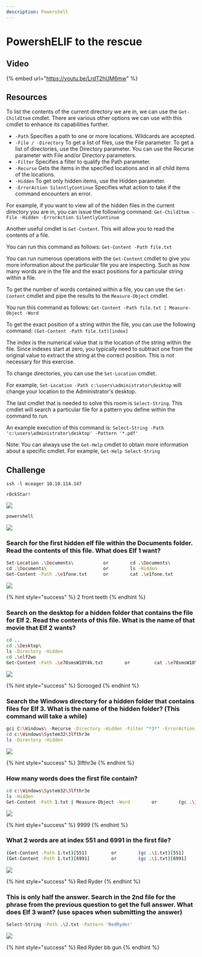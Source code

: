 ```yaml
---
description: Powershell
---
```


# PowershELlF to the rescue

## Video

{% embed url="https://youtu.be/LrdT2hUM6mw" %}

## Resources

To list the contents of the current directory we are in, we can use the `Get-ChildItem` cmdlet.  There are various other options we can use with this cmdlet to enhance its capabilities further.

* `-Path` Specifies a path to one or more locations. Wildcards are accepted.
* `-File / -Directory` To get a list of files, use the File parameter. To get a list of directories, use the Directory parameter. You can use the Recurse parameter with File and/or Directory parameters.
* `-Filter` Specifies a filter to qualify the Path parameter.
* `-Recurse` Gets the items in the specified locations and in all child items of the locations.
* `-Hidden` To get only hidden items, use the Hidden parameter.
* `-ErrorAction SilentlyContinue` Specifies what action to take if the command encounters an error.

For example, if you want to view all of the hidden files in the current directory you are in, you can issue the following command: `Get-ChildItem -File -Hidden -ErrorAction SilentlyContinue`

Another useful cmdlet is `Get-Content`. This will allow you to read the contents of a file.

You can run this command as follows: `Get-Content -Path file.txt`

You can run numerous operations with the `Get-Content` cmdlet to give you more information about the particular file you are inspecting. Such as how many words are in the file and the exact positions for a particular string within a file.

To get the number of words contained within a file, you can use the `Get-Content` cmdlet and pipe the results to the `Measure-Object` cmdlet.

You run this command as follows: `Get-Content -Path file.txt | Measure-Object -Word`

To get the exact position of a string within the file, you can use the following command:  `(Get-Content -Path file.txt)[index]`

The index is the numerical value that is the location of the string within the file. Since indexes start at zero, you typically need to subtract one from the original value to extract the string at the correct position. This is not necessary for this exercise.

To change directories, you can use the `Set-Location` cmdlet.

For example, `Set-Location -Path c:\users\administrator\desktop`  will change your location to the Administrator's desktop.

The last cmdlet that is needed to solve this room is `Select-String`. This cmdlet will search a particular file for a pattern you define within the command to run.

An example execution of this command is: `Select-String -Path 'c:\users\administrator\desktop' -Pattern '*.pdf'`

Note: You can always use the `Get-Help` cmdlet to obtain more information about a specific cmdlet. For example, `Get-Help Select-String`

## Challenge

`ssh -l mceager 10.10.114.147`

`r0ckStar!`

![](../.gitbook/assets/image%20%28215%29.png)

```bash
powershell
```

![](../.gitbook/assets/image%20%28214%29.png)

### Search for the first hidden elf file within the Documents folder. Read the contents of this file. What does Elf 1 want?

```bash
Set-Location .\Documents\           or        cd .\Documents\
cd .\Documents\                     or        ls -Hidden
Get-Content -Path .\e1fone.txt      or        cat .\e1fone.txt
```

![](../.gitbook/assets/image%20%28194%29.png)

{% hint style="success" %}
2 front teeth
{% endhint %}

### Search on the desktop for a hidden folder that contains the file for Elf 2. Read the contents of this file. What is the name of that movie that Elf 2 wants?

```bash
cd ..
cd .\Desktop\
ls -Directory -Hidden
cd .\elf2wo
Get-Content -Path .\e70smsW10Y4k.txt        or         cat .\e70smsW10Y4k.txt
```

![](../.gitbook/assets/image%20%28211%29.png)

{% hint style="success" %}
Scrooged
{% endhint %}

### Search the Windows directory for a hidden folder that contains files for Elf 3. What is the name of the hidden folder? \(This command will take a while\)

```bash
gci C:\Windows\ -Recurse -Directory -Hidden -Filter "*3*" -ErrorAction SilentlyContinue
cd c:\Windows\System32\3lfthr3e
ls -Directory -Hidden

```

![](../.gitbook/assets/image%20%28203%29.png)

{% hint style="success" %}
3lfthr3e
{% endhint %}

### How many words does the first file contain?

```bash
cd c:\Windows\System32\3lfthr3e
ls -Hidden
Get-Content -Path 1.txt | Measure-Object -Word        or        (gc .\1.txt).length
```

![](../.gitbook/assets/image%20%28208%29.png)

{% hint style="success" %}
9999
{% endhint %}

### What 2 words are at index 551 and 6991 in the first file?

```bash
(Get-Content -Path 1.txt)[551]         or        (gc .\1.txt)[551]
(Get-Content -Path 1.txt)[6991]        or        (gc .\1.txt)[6991]
```

![](../.gitbook/assets/image%20%28201%29.png)

{% hint style="success" %}
Red Ryder
{% endhint %}

### This is only half the answer. Search in the 2nd file for the phrase from the previous question to get the full answer. What does Elf 3 want? \(use spaces when submitting the answer\)

```bash
Select-String -Path .\2.txt -Pattern 'RedRyder'
```

![](../.gitbook/assets/image%20%28204%29.png)

{% hint style="success" %}
Red Ryder bb gun
{% endhint %}

